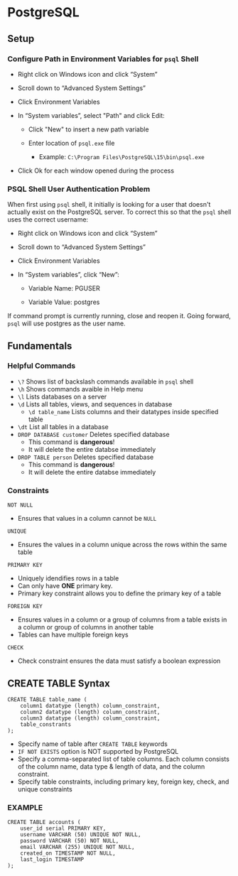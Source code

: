 # **PostgreSQL**  

## **Setup**

### **Configure Path in Environment Variables for `psql` Shell**

- Right click on Windows icon and click “System”

- Scroll down to “Advanced System Settings”

- Click Environment Variables

- In “System variables”, select "Path" and click Edit:

    - Click "New" to insert a new path variable

    - Enter location of `psql.exe` file
        - Example: `C:\Program Files\PostgreSQL\15\bin\psql.exe`
- Click Ok for each window opened during the process

### **PSQL Shell User Authentication Problem**
When first using `psql` shell, it initially is looking for a user that doesn't actually exist on the PostgreSQL server. To correct this so that the `psql` shell uses the correct username: 

- Right click on Windows icon and click “System”

- Scroll down to “Advanced System Settings”

- Click Environment Variables

- In “System variables”, click “New”:

    - Variable Name: PGUSER

    - Variable Value: postgres

If command prompt is currently running, close and reopen it. Going forward, `psql` will use postgres as the user name.


## **Fundamentals**  

### **Helpful Commands**

- `\?` Shows list of backslash commands available in `psql` shell
- `\h` Shows commands avaible in Help menu
- `\l` Lists databases on a server
- `\d` Lists all tables, views, and sequences in database
    - `\d table_name` Lists columns and their datatypes inside specified table
- `\dt` List all tables in a database
- `DROP DATABASE customer` Deletes specified database
    - This command is **dangerous**!
    - It will delete the entire databse immediately
- `DROP TABLE person` Deletes specified database
    - This command is **dangerous**!
    - It will delete the entire databse immediately


### **Constraints**  
  
`NOT NULL`  

- Ensures that values in a column cannot be `NULL`

`UNIQUE`  

- Ensures the values in a column unique across the rows within the same table

`PRIMARY KEY`  

- Uniquely idendifies rows in a table
- Can only have **ONE** primary key.
- Primary key constraint allows you to define the primary key of a table

`FOREIGN KEY`  

- Ensures values in a column or a group of columns from a table exists in a column or group of columns in another table
- Tables can have multiple foreign keys

`CHECK`  

- Check constraint ensures the data must satisfy a boolean expression
  
## **CREATE TABLE Syntax**

```postgresql
CREATE TABLE table_name (
    column1 datatype (length) column_constraint,
    column2 datatype (length) column_constraint,
    column3 datatype (length) column_constraint,
    table_constrants
);
```

- Specify name of table after `CREATE TABLE` keywords
- `IF NOT EXISTS` option is NOT supported by PostgreSQL
- Specify a comma-separated list of table columns. Each column consists of the column name, data type & length of data, and the column constraint.
- Specify table constraints, including primary key, foreign key, check, and unique constraints

### **EXAMPLE** 
```postgresql
CREATE TABLE accounts (
    user_id serial PRIMARY KEY,
    username VARCHAR (50) UNIQUE NOT NULL,
    password VARCHAR (50) NOT NULL,
    email VARCHAR (255) UNIQUE NOT NULL,
    created_on TIMESTAMP NOT NULL,
    last_login TIMESTAMP
);
```